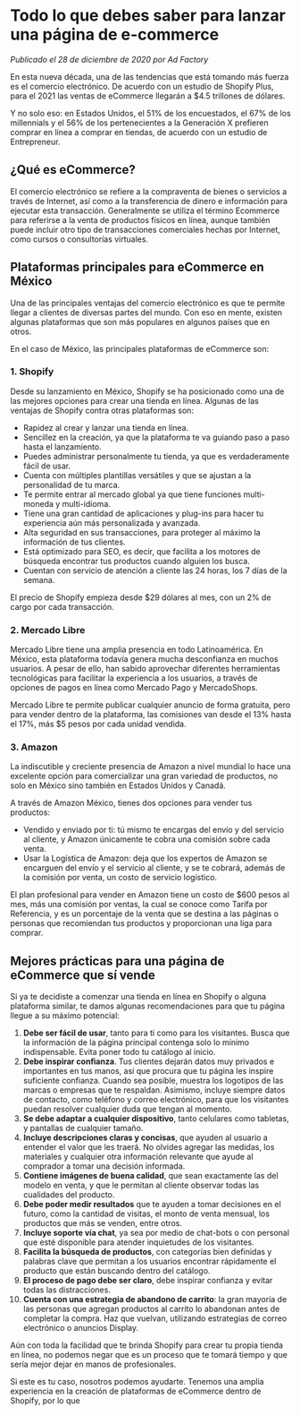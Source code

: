 # Todo lo que debes saber para lanzar una página de e-commerce

*Publicado el 28 de diciembre de 2020 por Ad Factory*

En esta nueva década, una de las tendencias que está tomando más fuerza es el comercio electrónico. De acuerdo con un estudio de Shopify Plus, para el 2021 las ventas de eCommerce llegarán a $4.5 trillones de dólares.

Y no solo eso: en Estados Unidos, el 51% de los encuestados, el 67% de los millennials y el 56% de los pertenecientes a la Generación X prefieren comprar en línea a comprar en tiendas, de acuerdo con un estudio de Entrepreneur.

## ¿Qué es eCommerce?

El comercio electrónico se refiere a la compraventa de bienes o servicios a través de Internet, así como a la transferencia de dinero e información para ejecutar esta transacción. Generalmente se utiliza el término Ecommerce para referirse a la venta de productos físicos en línea, aunque también puede incluir otro tipo de transacciones comerciales hechas por Internet, como cursos o consultorías virtuales.

## Plataformas principales para eCommerce en México

Una de las principales ventajas del comercio electrónico es que te permite llegar a clientes de diversas partes del mundo. Con eso en mente, existen algunas plataformas que son más populares en algunos países que en otros.

En el caso de México, las principales plataformas de eCommerce son:

### 1. Shopify

Desde su lanzamiento en México, Shopify se ha posicionado como una de las mejores opciones para crear una tienda en línea. Algunas de las ventajas de Shopify contra otras plataformas son:

- Rapidez al crear y lanzar una tienda en línea.
- Sencillez en la creación, ya que la plataforma te va guiando paso a paso hasta el lanzamiento.
- Puedes administrar personalmente tu tienda, ya que es verdaderamente fácil de usar.
- Cuenta con múltiples plantillas versátiles y que se ajustan a la personalidad de tu marca.
- Te permite entrar al mercado global ya que tiene funciones multi-moneda y multi-idioma.
- Tiene una gran cantidad de aplicaciones y plug-ins para hacer tu experiencia aún más personalizada y avanzada.
- Alta seguridad en sus transacciones, para proteger al máximo la información de tus clientes.
- Está optimizado para SEO, es decir, que facilita a los motores de búsqueda encontrar tus productos cuando alguien los busca.
- Cuentan con servicio de atención a cliente las 24 horas, los 7 días de la semana.

El precio de Shopify empieza desde $29 dólares al mes, con un 2% de cargo por cada transacción.

### 2. Mercado Libre

Mercado Libre tiene una amplia presencia en todo Latinoamérica. En México, esta plataforma todavía genera mucha desconfianza en muchos usuarios. A pesar de ello, han sabido aprovechar diferentes herramientas tecnológicas para facilitar la experiencia a los usuarios, a través de opciones de pagos en línea como Mercado Pago y MercadoShops.

Mercado Libre te permite publicar cualquier anuncio de forma gratuita, pero para vender dentro de la plataforma, las comisiones van desde el 13% hasta el 17%, más $5 pesos por cada unidad vendida.

### 3. Amazon

La indiscutible y creciente presencia de Amazon a nivel mundial lo hace una excelente opción para comercializar una gran variedad de productos, no solo en México sino también en Estados Unidos y Canadá.

A través de Amazon México, tienes dos opciones para vender tus productos:

- Vendido y enviado por ti: tú mismo te encargas del envío y del servicio al cliente, y Amazon únicamente te cobra una comisión sobre cada venta.
- Usar la Logística de Amazon: deja que los expertos de Amazon se encarguen del envío y el servicio al cliente, y se te cobrará, además de la comisión por venta, un costo de servicio logístico.

El plan profesional para vender en Amazon tiene un costo de $600 pesos al mes, más una comisión por ventas, la cual se conoce como Tarifa por Referencia, y es un porcentaje de la venta que se destina a las páginas o personas que recomiendan tus productos y proporcionan una liga para comprar.

## Mejores prácticas para una página de eCommerce que sí vende

Si ya te decidiste a comenzar una tienda en línea en Shopify o alguna plataforma similar, te damos algunas recomendaciones para que tu página llegue a su máximo potencial:

1. **Debe ser fácil de usar**, tanto para ti como para los visitantes. Busca que la información de la página principal contenga solo lo mínimo indispensable. Evita poner todo tu catálogo al inicio.
2. **Debe inspirar confianza**. Tus clientes dejarán datos muy privados e importantes en tus manos, así que procura que tu página les inspire suficiente confianza. Cuando sea posible, muestra los logotipos de las marcas o empresas que te respaldan. Asimismo, incluye siempre datos de contacto, como teléfono y correo electrónico, para que los visitantes puedan resolver cualquier duda que tengan al momento.
3. **Se debe adaptar a cualquier dispositivo**, tanto celulares como tabletas, y pantallas de cualquier tamaño.
4. **Incluye descripciones claras y concisas**, que ayuden al usuario a entender el valor que les traerá. No olvides agregar las medidas, los materiales y cualquier otra información relevante que ayude al comprador a tomar una decisión informada.
5. **Contiene imágenes de buena calidad**, que sean exactamente las del modelo en venta, y que le permitan al cliente observar todas las cualidades del producto.
6. **Debe poder medir resultados** que te ayuden a tomar decisiones en el futuro, como la cantidad de visitas, el monto de venta mensual, los productos que más se venden, entre otros.
7. **Incluye soporte vía chat**, ya sea por medio de chat-bots o con personal que esté disponible para atender inquietudes de los visitantes.
8. **Facilita la búsqueda de productos**, con categorías bien definidas y palabras clave que permitan a los usuarios encontrar rápidamente el producto que están buscando dentro del catálogo.
9. **El proceso de pago debe ser claro**, debe inspirar confianza y evitar todas las distracciones.
10. **Cuenta con una estrategia de abandono de carrito**: la gran mayoría de las personas que agregan productos al carrito lo abandonan antes de completar la compra. Haz que vuelvan, utilizando estrategias de correo electrónico o anuncios Display.

Aún con toda la facilidad que te brinda Shopify para crear tu propia tienda en línea, no podemos negar que es un proceso que te tomará tiempo y que sería mejor dejar en manos de profesionales.

Si este es tu caso, nosotros podemos ayudarte. Tenemos una amplia experiencia en la creación de plataformas de eCommerce dentro de Shopify, por lo que
